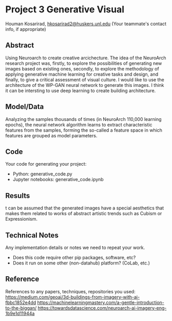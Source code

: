 # Project 3 Generative Visual

Houman Kosarirad, hkosarirad2@huskers.unl.edu
(Your teammate's contact info, if appropriate)

## Abstract
Using Neuroarch to create creative arcichecture. The idea of the NeuroArch research project was, firstly, to explore the possibilities of generating new images based on existing ones, secondly, to explore the methodology of applying generative machine learning for creative tasks and design, and finally, to give a critical assessment of visual culture. I would like to use the architecture of the WP-GAN neural network to generate this images. I think it can be intersting to use deep learning to create building architecture. 
## Model/Data

Analyzing the samples thousands of times (in NeuroArch 110,000 learning epochs), the neural network algorithm learns to extract characteristic features from the samples, forming the so-called a feature space in which features are grouped as model parameters.

## Code

Your code for generating your project:
- Python: generative_code.py
- Jupyter notebooks: generative_code.ipynb

## Results
t can be assumed that the generated images have a special aesthetics that makes them related to works of abstract artistic trends such as Cubism or Expressionism.



## Technical Notes

Any implementation details or notes we need to repeat your work. 
- Does this code require other pip packages, software, etc?
- Does it run on some other (non-datahub) platform? (CoLab, etc.)

## Reference

References to any papers, techniques, repositories you used:
https://medium.com/geoai/3d-buildings-from-imagery-with-ai-fbbc1852e4dd
https://machinelearningmastery.com/a-gentle-introduction-to-the-biggan/
https://towardsdatascience.com/neuroarch-ai-imagery-eng-1b9e1d11944a
